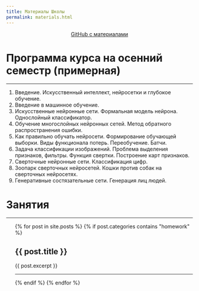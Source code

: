 ```yaml
---
title: Материалы Школы
permalink: materials.html
---
```

<center><a href="http://github.com//deepmipt/dlschl" class="btn-green" align="right">GitHub с материалами</a></center>

# Программа курса на осенний семестр (примерная)
------------------------------------------------
1. Введение. Искусственный интеллект, нейросетки и глубокое обучение.
2. Введение в машинное обучение.
3. Искусственные нейронные сети. Формальная модель нейрона. Однослойный классификатор.
4. Обучение многослойных нейронных сетей. Метод обратного распространения ошибки.
5. Как правильно обучать нейросети. Формирование обучающей выборки. Виды функционала потерь. Переобучение. Батчи.
6. Задача классификации изображений. Проблема выделения признаков, фильтры. Функция свертки. Построение карт признаков.
7. Сверточные нейронные сети. Классификация цифр.
8. Зоопарк сверточных нейросетей. Кошки против собак на сверточных нейросетях.
9. Генеративные состязательные сети. Генерация лиц людей.

# Занятия
------------------------------------------------
<ul>
  {% for post in site.posts %}
    {% if post.categories contains "homework" %}
      <li style="list-style-type:none">
        <h2>{{ post.title }}</h2>
        <div id="list">
          {{ post.excerpt }}
        </div>
      </li>
      <hr>
    {% endif %}
  {% endfor %}
</ul>
